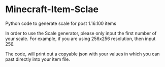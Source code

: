 # Minecraft-Item-Sclae
Python code to generate scale for post 1.16.100 items

In order to use the Scale generator, please only input the first number of your scale. For example, if you are using 256x256 resolution, then input 256.

The code, will print out a copyable json with your values in which you can past directly into your item file.
